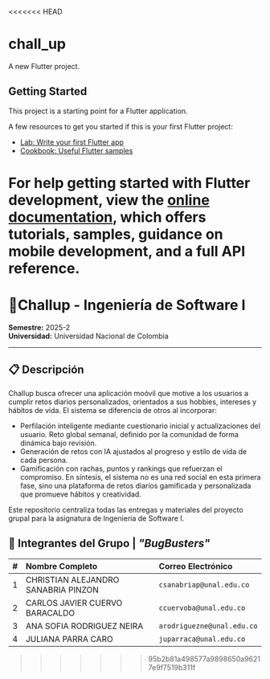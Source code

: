 <<<<<<< HEAD
# chall_up

A new Flutter project.

## Getting Started

This project is a starting point for a Flutter application.

A few resources to get you started if this is your first Flutter project:

- [Lab: Write your first Flutter app](https://docs.flutter.dev/get-started/codelab)
- [Cookbook: Useful Flutter samples](https://docs.flutter.dev/cookbook)

For help getting started with Flutter development, view the
[online documentation](https://docs.flutter.dev/), which offers tutorials,
samples, guidance on mobile development, and a full API reference.
=======
# 🚀Challup - Ingeniería de Software I

**Semestre:** 2025-2  
**Universidad:** Universidad Nacional de Colombia

---

## 📋 Descripción 

Challup busca ofrecer una aplicación moóvil que motive a los usuarios a cumplir retos diarios personalizados, orientados a sus hobbies, intereses y hábitos de vida. El sistema se diferencia de otros al incorporar:
- Perfilación inteligente mediante cuestionario inicial y actualizaciones del usuario. Reto global semanal, definido por la comunidad de forma dinámica bajo revisión.
- Generación de retos con IA ajustados al progreso y estilo de vida de cada persona.
- Gamificación con rachas, puntos y rankings que refuerzan el compromiso.
En síntesis, el sistema no es una red social en esta primera fase, sino una plataforma de retos diarios gamificada y personalizada que promueve hábitos y creatividad.

Este repositorio centraliza todas las entregas y materiales del proyecto grupal para la asignatura de Ingeniería de Software I.

## 👥 Integrantes del Grupo | *"BugBusters"*

| # | Nombre Completo | Correo Electrónico |
| :-- | :--- | :--- |
| 1 | CHRISTIAN ALEJANDRO SANABRIA PINZON | `csanabriap@unal.edu.co` |
| 2 | CARLOS JAVIER CUERVO BARACALDO | `ccuervoba@unal.edu.co` |
| 3 | ANA SOFIA RODRIGUEZ NEIRA | `arodriguezne@unal.edu.co` |
| 4 | JULIANA PARRA CARO | `juparraca@unal.edu.co` |
>>>>>>> 95b2b81a498577a9898650a96217e9f7519b311f
